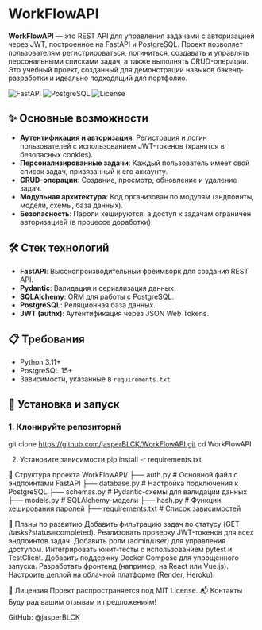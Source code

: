 # WorkFlowAPI

**WorkFlowAPI** — это REST API для управления задачами с авторизацией через JWT, построенное на FastAPI и PostgreSQL. Проект позволяет пользователям регистрироваться, логиниться, создавать и управлять персональными списками задач, а также выполнять CRUD-операции. Это учебный проект, созданный для демонстрации навыков бэкенд-разработки и идеально подходящий для портфолио.

![FastAPI](https://img.shields.io/badge/FastAPI-0.115.0-009688.svg)
![PostgreSQL](https://img.shields.io/badge/PostgreSQL-15-336791.svg)
![License](https://img.shields.io/badge/License-MIT-green.svg)

## ✨ Основные возможности

- **Аутентификация и авторизация**: Регистрация и логин пользователей с использованием JWT-токенов (хранятся в безопасных cookies).
- **Персонализированные задачи**: Каждый пользователь имеет свой список задач, привязанный к его аккаунту.
- **CRUD-операции**: Создание, просмотр, обновление и удаление задач.
- **Модульная архитектура**: Код организован по модулям (эндпоинты, модели, схемы, база данных).
- **Безопасность**: Пароли хешируются, а доступ к задачам ограничен авторизацией (в процессе доработки).

## 🛠 Стек технологий

- **FastAPI**: Высокопроизводительный фреймворк для создания REST API.
- **Pydantic**: Валидация и сериализация данных.
- **SQLAlchemy**: ORM для работы с PostgreSQL.
- **PostgreSQL**: Реляционная база данных.
- **JWT (authx)**: Аутентификация через JSON Web Tokens.

## 📋 Требования

- Python 3.11+
- PostgreSQL 15+
- Зависимости, указанные в `requirements.txt`

## 🚀 Установка и запуск

### 1. Клонируйте репозиторий

git clone https://github.com/jasperBLCK/WorkFlowAPI.git
cd WorkFlowAPI


2. Установите зависимости
pip install -r requirements.txt



📂 Структура проекта
WorkFlowAPI/
├── auth.py           # Основной файл с эндпоинтами FastAPI
├── database.py       # Настройка подключения к PostgreSQL
├── schemas.py        # Pydantic-схемы для валидации данных
├── models.py         # SQLAlchemy-модели
├── hash.py           # Функции хеширования паролей
├── requirements.txt  # Список зависимостей


🌟 Планы по развитию
Добавить фильтрацию задач по статусу (GET /tasks?status=completed).
Реализовать проверку JWT-токенов для всех эндпоинтов задач.
Добавить роли (admin/user) для управления доступом.
Интегрировать юнит-тесты с использованием pytest и TestClient.
Добавить поддержку Docker Compose для упрощенного запуска.
Разработать фронтенд (например, на React или Vue.js).
Настроить деплой на облачной платформе (Render, Heroku).

📜 Лицензия
Проект распространяется под MIT License.
📬 Контакты
Буду рад вашим отзывам и предложениям!

GitHub: @jasperBLCK
